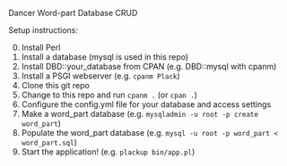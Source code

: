 Dancer Word-part Database CRUD

Setup instructions:

0. Install Perl
1. Install a database (mysql is used in this repo)
2. Install DBD::your_database from CPAN (e.g. DBD::mysql with cpanm)
3. Install a PSGI webserver (e.g. `cpanm Plack`)
4. Clone this git repo
5. Change to this repo and run `cpanm .` (or `cpan .`)
6. Configure the config.yml file for your database and access settings
7. Make a word_part database (e.g. `mysqladmin -u root -p create word_part`)
8. Populate the word_part database (e.g. `mysql -u root -p word_part < word_part.sql`)
9. Start the application! (e.g. `plackup bin/app.pl`)
